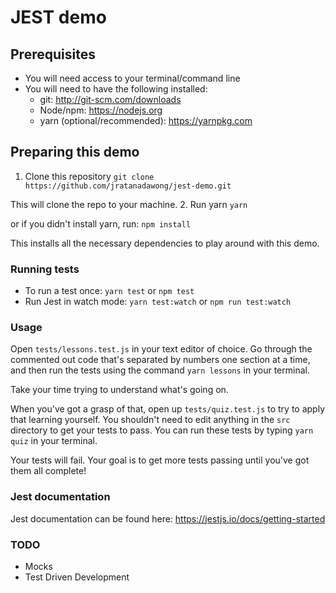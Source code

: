 # JEST demo
## Prerequisites
* You will need access to your terminal/command line
* You will need to have the following installed:
  * git: http://git-scm.com/downloads
  * Node/npm: https://nodejs.org
  * yarn (optional/recommended): https://yarnpkg.com

## Preparing this demo
1. Clone this repository
`git clone https://github.com/jratanadawong/jest-demo.git`

This will clone the repo to your machine.
2. Run yarn
`yarn`

or if you didn't install yarn, run:
`npm install`

This installs all the necessary dependencies to play around with this demo.

### Running tests
* To run a test once: `yarn test` or `npm test`
* Run Jest in watch mode: `yarn test:watch` or `npm run test:watch`


### Usage
Open `tests/lessons.test.js` in your text editor of choice. Go through the commented out code that's separated by numbers one section at a time, and then run the tests using the command `yarn lessons` in your terminal.

Take your time trying to understand what's going on.

When you've got a grasp of that, open up `tests/quiz.test.js` to try to apply that learning yourself. You shouldn't need to edit anything in the `src` directory to get your tests to pass. You can run these tests by typing `yarn quiz` in your terminal.

Your tests will fail. Your goal is to get more tests passing until you've got them all complete!

### Jest documentation
Jest documentation can be found here:
https://jestjs.io/docs/getting-started

### TODO
* Mocks
* Test Driven Development
